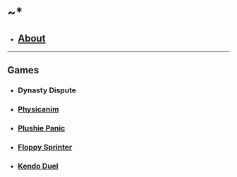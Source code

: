 # ~*
- ## [About](About)
---
## Games
- ### Dynasty Dispute
- ### [Physicanim](Projects/Physicanim)
- ### [Plushie Panic](Projects/Plushie_Panic)
- ### [Floppy Sprinter](Projects/Floppy_Sprinter)
- ### [Kendo Duel](https://apkcombo.com/kendo-duel/com.Graphluid.KendoDuel/)
